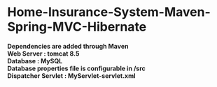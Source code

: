 # Home-Insurance-System-Maven-Spring-MVC-Hibernate


**Dependencies are added through Maven <br/>
Web Server : tomcat 8.5<br/>
Database : MySQL<br/>
Database properties file is configurable in /src <br/>
Dispatcher Servlet : MyServlet-servlet.xml <br/>**
